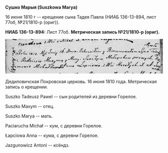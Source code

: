 **Сушко Марыя (Suszkowa Marya)**

16 июня 1810 г -- крещение сына Тадея Павла (НИАБ 136-13-894, лист 77об,
№21/1810-р (ориг)).

**НИАБ 136-13-894:** Лист 77об. **Метрическая запись №21/1810-р
(ориг).**

![](./media/0c50d83ed27e925b265fbce47fb67ef1dbf7f6e8.png)

Дедиловичская Покровская церковь. 16 июня 1810 года. Метрическая запись
о крещении.

Suszko Tadeusz Pawel -- сын родителей из деревни Горелое.

Suszko Maxym -- отец.

Suszko Marya -- мать.

Paciarucha Michał -- кум, с деревни Горелое.

Łapciowa Anna -- кума, с деревни Горелое.

Jazgunowicz Antoni -- ксёндз.

